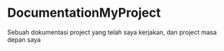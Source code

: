 # DocumentationMyProject
Sebuah dokumentasi project yang telah saya kerjakan, dan project masa depan saya

